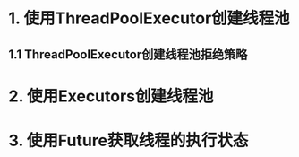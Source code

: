 # 1. 使用ThreadPoolExecutor创建线程池

## 1.1 ThreadPoolExecutor创建线程池拒绝策略

# 2. 使用Executors创建线程池

# 3. 使用Future获取线程的执行状态